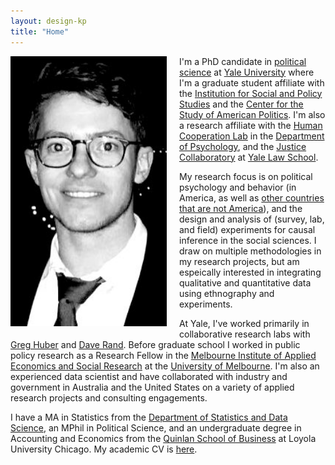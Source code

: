 ```yaml
---
layout: design-kp
title: "Home"
---
```

<img style="float: left; width: 250px; margin: 0 20px 10px 0" src="/assets/cropic.jpg" alt="pic" />

I'm a PhD candidate in [political science](https://politicalscience.yale.edu/) at [Yale University](https://www.yale.edu/) where I'm a graduate student affiliate with the [Institution for Social and Policy Studies](https://isps.yale.edu/) and the [Center for the Study of American Politics](https://csap.yale.edu/). I'm also a research affiliate with the [Human Cooperation Lab](http://davidrand-cooperation.com/lab/) in the [Department of Psychology](https://psychology.yale.edu/), and the [Justice Collaboratory](https://law.yale.edu/justice-collaboratory) at [Yale Law School](https://law.yale.edu/). 

My research focus is on political psychology and behavior (in America, as well as [other countries that are not America](https://www.youtube.com/watch?v=c3IaKVmkXuk)), and the design and analysis of (survey, lab, and field) experiments for causal inference in the social sciences. I draw on multiple methodologies in my research projects, but am espeically interested in integrating qualitative and quantitative data using ethnography and experiments.

At Yale, I've worked primarily in collaborative research labs with [Greg Huber](https://huber.research.yale.edu/) and [Dave Rand](http://davidrand-cooperation.com/lab/). Before graduate school I worked in public policy research as a Research Fellow in the [Melbourne Institute of Applied Economics and Social Research](http://melbourneinstitute.unimelb.edu.au/) at the [University of Melbourne](http://www.unimelb.edu.au/). I'm also an experienced data scientist and have collaborated with industry and government in Australia and the United States on a variety of applied research projects and consulting engagements. 

I have a MA in Statistics from the [Department of Statistics and Data Science](http://statistics.yale.edu/), an MPhil in Political Science, and an undergraduate degree in Accounting and Economics from the [Quinlan School of Business](https://www.luc.edu/quinlan/index.shtml) at Loyola University Chicago. My academic CV is [here](https://kylepeyton.github.io/assets/Peyton_Kyle_CV.pdf).

